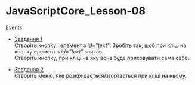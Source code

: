 # JavaScriptCore_Lesson-08
Events

* [Завдання 1](https://github.com/AlexeyDolgov/JavaScriptCore_Lesson-08/tree/master/JavaScriptCore_Lesson-08/task8_1)<br>
Створiть кнопку і елемент з <i>id="text"</i>. Зробіть так, щоб при кліці на кнопку елемент з <i>id="text"</i> зникав.<br>
Створіть кнопку, при кліці на яку вона буде приховувати сама себе.<br>

* [Завдання 2](https://github.com/AlexeyDolgov/JavaScriptCore_Lesson-08/tree/master/JavaScriptCore_Lesson-08/task8_2)<br>
Cтворіть меню, яке розкривається/згортається при кліці на ньому.<br>
